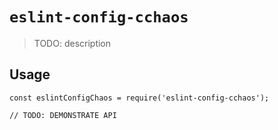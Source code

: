 # `eslint-config-cchaos`

> TODO: description

## Usage

```
const eslintConfigChaos = require('eslint-config-cchaos');

// TODO: DEMONSTRATE API
```
